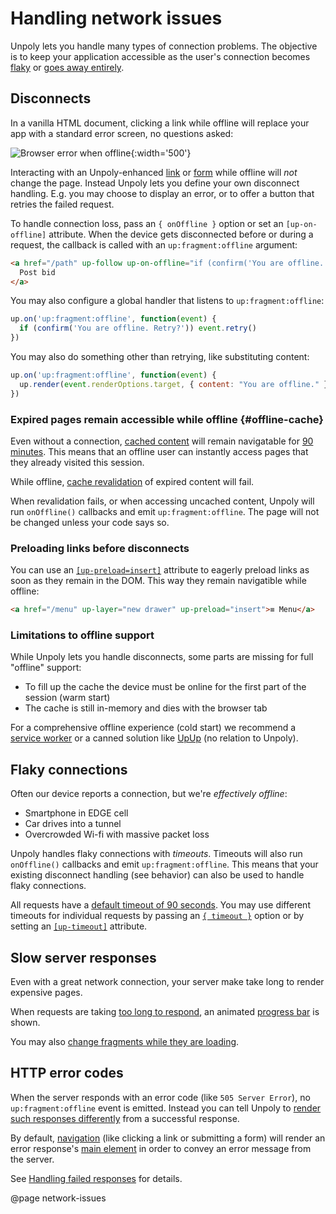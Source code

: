 Handling network issues
=======================

Unpoly lets you handle many types of connection problems.
The objective is to keep your application accessible as the user's connection becomes [flaky](#flaky-connections) or [goes away entirely](#disconnects).


Disconnects
-----------

In a vanilla HTML document, clicking a link while offline will replace your app with a standard error screen, no questions asked:

![Browser error when offline](images/browser-offline.png){:width='500'}

Interacting with an Unpoly-enhanced [link](/up-follow) or [form](/submitting-forms) while offline will *not* change the page. Instead Unpoly lets you define your own disconnect handling. E.g. you may choose to display an error, or to offer a button that retries the failed request.

To handle connection loss, pass an `{ onOffline }` option or set an `[up-on-offline]` attribute. When the device gets disconnected before or during a request, the callback is called with an `up:fragment:offline` argument:

```html
<a href="/path" up-follow up-on-offline="if (confirm('You are offline. Retry?')) event.retry()">
  Post bid
</a>
```

You may also configure a global handler that listens to `up:fragment:offline`:

```js
up.on('up:fragment:offline', function(event) {
  if (confirm('You are offline. Retry?')) event.retry()
})
```

You may also do something other than retrying, like substituting content:

```js
up.on('up:fragment:offline', function(event) {
  up.render(event.renderOptions.target, { content: "You are offline." })
})
```


### Expired pages remain accessible while offline {#offline-cache}

Even without a connection, [cached content](/caching) will remain navigatable for [90 minutes](/up.network.config#config.cacheEvictAge). This means that an offline user can instantly access pages that they already visited this session.

While offline, [cache revalidation](/caching#revalidation) of expired content will fail.

When revalidation fails, or when accessing uncached content, Unpoly will run `onOffline()` callbacks and emit `up:fragment:offline`. The page will not be changed unless your code says so.


### Preloading links before disconnects

You can use an [`[up-preload=insert]`](/up-preload#up-preload) attribute
to eagerly preload links as soon as they remain in the DOM. This way they remain navigatible while offline:

```html
<a href="/menu" up-layer="new drawer" up-preload="insert">≡ Menu</a>
```


### Limitations to offline support

While Unpoly lets you handle disconnects, some parts are missing for full "offline" support:

- To fill up the cache the device must be online for the first part of the session (warm start)
- The cache is still in-memory and dies with the browser tab

For a comprehensive offline experience (cold start) we recommend a [service worker](https://web.dev/offline-fallback-page/) or a canned solution like [UpUp](https://www.talater.com/upup/) (no relation to Unpoly).


Flaky connections
-----------------

Often our device reports a connection, but we're *effectively offline*:

- Smartphone in EDGE cell
- Car drives into a tunnel
- Overcrowded Wi-fi with massive packet loss

Unpoly handles flaky connections with *timeouts*. Timeouts will also run `onOffline()` callbacks and emit `up:fragment:offline`. This means that your existing disconnect handling (see behavior) can also be used to handle flaky connections.

All requests have a [default timeout of 90 seconds](/up.network.config#config.timeout).
You may use different timeouts for individual requests by passing an [`{ timeout }`](/up.render#options.timeout) option
or by setting an [`[up-timeout]`](/up-follow#up-timeout) attribute.



Slow server responses
---------------------

Even with a great network connection, your server make take long to render expensive pages.

When requests are taking [too long to respond](/up.network.config#config.lateDelay),
an animated [progress bar](/progress-bar) is shown.

You may also [change fragments while they are loading](/loading-state).


HTTP error codes
----------------

When the server responds with an error code (like `505 Server Error`), no `up:fragment:offline` event is emitted.
Instead you can tell Unpoly to [render such responses differently](/failed-responses#fail-options) from a successful response.

By default, [navigation](/navigation) (like clicking a link or submitting a form) will render an error response's
[main element](/main) in order to convey an error message from the server.

See [Handling failed responses](/failed-responses) for details.



@page network-issues
